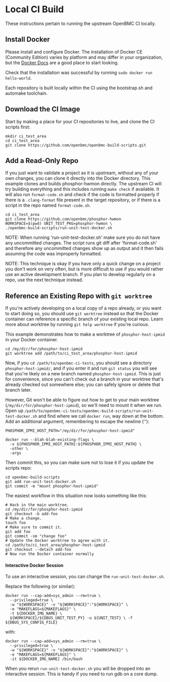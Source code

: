 # Local CI Build

These instructions pertain to running the upstream OpenBMC CI locally.

## Install Docker

Please install and configure Docker. The installation of Docker CE (Community
Edition) varies by platform and may differ in your organization, but the
[Docker Docs](https://docs.docker.com/v17.12/install) are a good place to start
looking.

Check that the installation was successful by running `sudo docker run
hello-world`.

Each repository is built locally within the CI using the bootstrap.sh and
automake toolchain.

## Download the CI Image

Start by making a place for your CI repositories to live, and clone the CI
scripts first:

```shell
mkdir ci_test_area
cd ci_test_area
git clone https://github.com/openbmc/openbmc-build-scripts.git
```

## Add a Read-Only Repo

If you just want to validate a project as it is upstream, without any of your
own changes, you can clone it directly into the Docker directory. This example
clones and builds phosphor-hwmon directly.  The upstream CI will try building
everything and this includes running `make check` if available. It will also run
`format-code.sh` and check if the code is formatted properly if there is a
`.clang-format` file present in the target repository, or if there is a script
in the repo named `format-code.sh`.

```shell
cd ci_test_area
git clone https://github.com/openbmc/phosphor-hwmon
WORKSPACE=$(pwd) UNIT_TEST_PKG=phosphor-hwmon \
./openbmc-build-scripts/run-unit-test-docker.sh
```

NOTE: When running 'run-unit-test-docker.sh' make sure you do not have any
uncommitted changes. The script runs git diff after 'format-code.sh' and
therefore any uncommitted changes show up as output and it then fails assuming
the code was improperly formatted.

NOTE: This technique is okay if you have only a quick change on a project you
don't work on very often, but is more difficult to use if you would rather use
an active development branch. If you plan to develop regularly on a repo, use
the next technique instead.

## Reference an Existing Repo with `git worktree`

If you're actively developing on a local copy of a repo already, or you want to
start doing so, you should use `git worktree` instead so that the Docker
container can reference a specific branch of your existing local repo. Learn
more about worktree by running `git help worktree` if you're curious.

This example demonstrates how to make a worktree of `phosphor-host-ipmid` in
your Docker container.

```shell
cd /my/dir/for/phosphor-host-ipmid
git worktree add /path/to/ci_test_area/phosphor-host-ipmid
```

Now, if you `cd /path/to/openbmc-ci-tests`, you should see a directory
`phosphor-host-ipmid/`, and if you enter it and run `git status` you will see
that you're likely on a new branch named `phosphor-host-ipmid`. This is just for
convenience, since you can't check out a branch in your worktree that's already
checked out somewhere else; you can safely ignore or delete that branch later.

However, Git won't be able to figure out how to get to your main worktree
(`/my/dir/for/phosphor-host-ipmid`), so we'll need to mount it when we run. Open
up `/path/to/openbmc-ci-tests/openbmc-build-scripts/run-unit-test-docker.sh` and
find where we call `docker run`, way down at the bottom. Add an additional
argument, remembering to escape the newline ('\'):

```
PHOSPHOR_IPMI_HOST_PATH="/my/dir/for/phosphor-host-ipmid"

docker run --blah-blah-existing-flags \
  -v ${PHOSPHOR_IPMI_HOST_PATH}:${PHOSPHOR_IPMI_HOST_PATH} \
  -other \
  -args
```

Then commit this, so you can make sure not to lose it if you update the scripts
repo:

```shell
cd openbmc-build-scripts
git add run-unit-test-docker.sh
git commit -m "mount phosphor-host-ipmid"
```

The easiest workflow in this situation now looks something like this:

```shell
# Hack in the main worktree.
cd /my/dir/for/phosphor-host-ipmid
git checkout -b add-foo
# Make a change.
touch foo
# Make sure to commit it.
git add foo
git commit -sm "change foo"
# Update the Docker worktree to agree with it.
cd /path/to/ci_test_area/phosphor-host-ipmid
git checkout --detach add-foo
# Now run the Docker container normally
```

#### Interactive Docker Session

To use an interactive session, you can change the `run-unit-test-docker.sh`.

Replace the following (or similar):

```
docker run --cap-add=sys_admin --rm=true \
  --privileged=true \
  -w "${WORKSPACE}" -v "${WORKSPACE}":"${WORKSPACE}" \
  -e "MAKEFLAGS=${MAKEFLAGS}" \
  -t ${DOCKER_IMG_NAME} \
  ${WORKSPACE}/${DBUS_UNIT_TEST_PY} -u ${UNIT_TEST} \ -f ${DBUS_SYS_CONFIG_FILE}
```

with:

```
docker run --cap-add=sys_admin --rm=true \
  --privileged=true \
  -w "${WORKSPACE}" -v "${WORKSPACE}":"${WORKSPACE}" \
  -e "MAKEFLAGS=${MAKEFLAGS}" \
  -it ${DOCKER_IMG_NAME} /bin/bash
```

When you rerun `run-unit-test-docker.sh` you will be dropped into an interactive
session. This is handy if you need to run gdb on a core dump.
